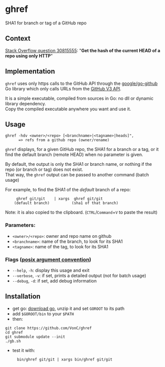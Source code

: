 # ghref
SHA1 for branch or tag of a GitHub repo

## Context

[Stack Overflow question 30815555](http://stackoverflow.com/q/30815555/6309):
"**Get the hash of the current HEAD of a repo using only HTTP**"

## Implementation

`ghref` uses only https calls to the GitHub API 
through the [google/go-github](https://github.com/google/go-github) Go library
which only calls URLs from the [GitHub V3 API](https://developer.github.com/v3/).

It is a simple executable, compiled from sources in Go: no dll or dynamic library dependency.  
Copy the compiled executable anywhere you want and use it.

## Usage

````
ghref -hdv <owner>/<repo> [<branchname>|<tagname>|heads]",
      => refs from a github repo (owner/rename)
````

`ghref` displays, for a given GitHub repo, the SHA1 for a branch or a tag,
or it find the default branch (remote HEAD) when no parameter is given.

By default, the output is only the SHA1 or branch name, 
or nothing if the repo (or branch or tag) does not exist.  
That way, the `ghref` output can be passed to another command (batch usage)

For example, to find the SHA1 of the *default* branch of a repo:
````
     ghref git/git    | xargs  ghref git/git
    (default branch)          (sha1 of that branch)
````
Note: it is also copied to the clipboard. (`CTRL`/`Command`+`V` to paste the result)

### Parameters:

- `<owner>/<repo>`: owner and repo name on github
- `<branchname>`: name of the branch, to look for its SHA1
- `<tagname>`: name of the tag, to look for its SHA1

### Flags ([posix argument convention](http://programmers.stackexchange.com/q/70357/3915))

- `--help`, `-h`: display this usage and exit
- `--verbose`, `-v`: if set, prints a detailed output (not for batch usage)
- `--debug`, `-d`: if set, add debug information

## Installation

- get go: [download go](https://golang.org/dl/), unzip it and set `GOROOT` to its path
- add `$GOROOT/bin` to your `$PATH`
- then:
````
git clone https://github.com/VonC/ghref
cd ghref
git submodule update --init
./gb.sh
````

- test it with:

        bin/ghref git/git | xargs bin/ghref git/git
        
        

